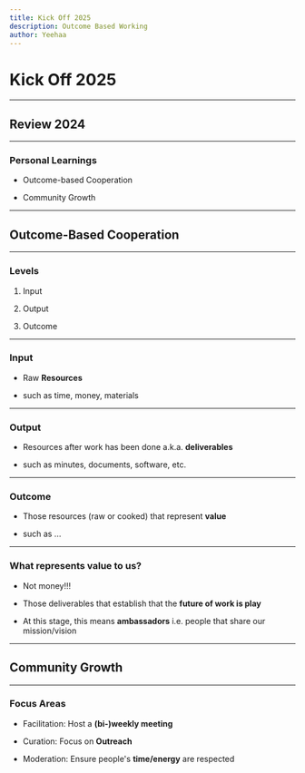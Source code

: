 ```yaml
---
title: Kick Off 2025
description: Outcome Based Working
author: Yeehaa
---
```


# Kick Off 2025

---

## Review 2024

---

### Personal Learnings

- Outcome-based Cooperation

- Community Growth

---

## Outcome-Based Cooperation

---

### Levels

1. Input

2. Output

3. Outcome

---

### Input

- Raw **Resources**

- such as time, money, materials

---

### Output

- Resources after work has been done a.k.a. **deliverables**

- such as minutes, documents, software, etc.

---

### Outcome

- Those resources (raw or cooked) that represent **value**

- such as ...

---

### What represents value to us?

- Not money!!!

- Those deliverables that establish that the **future of work is play**

- At this stage, this means **ambassadors** i.e. people that share our mission/vision

---

## Community Growth

---

### Focus Areas

- Facilitation: Host a **(bi-)weekly meeting**

- Curation: Focus on **Outreach**

- Moderation: Ensure people's **time/energy** are respected
